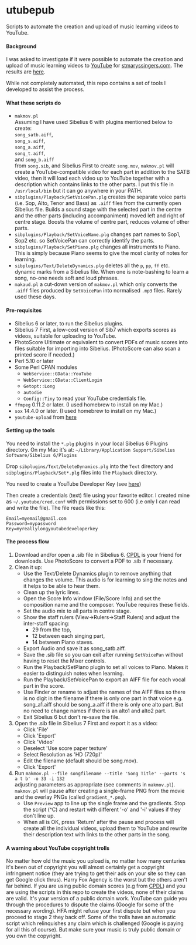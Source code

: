 # utubepub


Scripts to automate the creation and upload of music learning videos to YouTube.

#### Background

I was asked to investigate if it were possible to automate the creation and upload of music learning videos to [YouTube](youtube.com) for [stmaryssingers.com](stmaryssingers.com). The results are [here](http://www.youtube.com/user/StMSSyd).

While not completely automated, this repo contains a set of tools I developed to assist the process.

#### What these scripts do

* `makmov.pl`  
	Assuming I have used Sibelius 6 with plugins mentioned below to create:  
	`song_satb.aiff`,  
	`song_s.aiff`,  
	`song_a.aiff`,  
	`song_t.aiff`,  
	and `song_b.aiff`  
from `song.sib`, 
and Sibelius First to create `song.mov`,
`makmov.pl` will create a YouTube-compatible video for each part in addition to the
SATB video, then it will load each video up to YouTube together with a description
which contains links to the other parts. I put this file in `/usr/local/bin` but it can go anywhere in your PATH.
* `sibplugins/Playback/SetVoicePan.plg` creates the separate voice parts (i.e. Sop, Alto, Tenor and Bass) as `.aiff` files from the currently open Sibelius file. Builds a sound stage with the selected part in the centre and the other parts (including accompaniment) moved left and right of centre stage. Boosts the volume of centre part, reduces volume of other parts.
* `sibplugins/Playback/SetVoiceName.plg` changes part names to Sop1, Sop2 etc. so SetVoicePan can correctly identify the parts.
* `sibplugins/Playback/SetPiano.plg` changes all instruments to Piano. This is simply because Piano seems to give the most clarity of notes for learning.
* `sibplugins/Text/DeleteDynamics.plg` deletes all the `p`, `pp`, `ff` etc. dynamic marks from a Sibelius file. When one is note-bashing to learn a song, no-one needs soft and loud phrases.
* `makaud.pl` a cut-down version of `makmov.pl` which only converts the `.aiff` files produced by `SetVoicePan` into normalised `.mp3` files. Rarely used these days.
 
#### Pre-requisites
* Sibelius 6 or later, to run the Sibelius plugins.
* Sibelius 7 First, a low-cost version of Sib7 which exports scores as videos, suitable for uploading to YouTube.
* PhotoScore Ultimate or equivalent to convert PDFs of music scores into files suitable for importing into Sibelius. (PhotoScore can also scan a printed score if needed.)
* Perl 5.10 or later
* Some Perl CPAN modules
	* `WebService::GData::YouTube`
	* `WebService::GData::ClientLogin`
	* `Getopt::Long`
	* `autodie`
	* `Config::Tiny` to read your YouTube credentials file.
* `ffmpeg` 0.11.2 or later. (I used homebrew to install on my Mac.)
* `sox` 14.4.0 or later. (I used homebrew to install on my Mac.)
* `youtube-upload` from [here](http://code.google.com/p/youtube-upload)

#### Setting up the tools
You need to install the `*.plg` plugins in your local Sibelius 6 Plugins directory. On my Mac it's at:
`~/Library/Application Support/Sibelius Software/Sibelius 6/Plugins`

Drop `sibplugins/Text/DeleteDynamics.plg` into the `Text` directory and `sibplugins/Playback/Set*.plg` files into the `Playback` directory.

You need to create a YouTube Developer Key (see [here](https://developers.google.com/youtube/2.0/developers_guide_protocol_uploading_videos))

Then create a credentials (text) file using your favorite editor. I created mine as `~/.youtube/cred.conf` with permissions set to 600 (i.e only I can read and write the file). The file reads like this:

	Email=myemail@gmail.com
	Password=mypassword
	Key=myreallylongyoutubedeveloperkey
	
#### The process flow
1. Download and/or open a .sib file in Sibelius 6. [CPDL](cpdl.org) is your friend for downloads. Use PhotoScore to convert a PDF to .sib if necessary.
2. Clean it up:
	* Use the Text/Delete Dynamics plugin to remove anything that changes the volume. This audio is for learning to sing the notes and it helps to be able to hear them.
	* Clean up the lyric lines.
	* Open the Score Info window (File/Score Info) and set the composition name and the composer. YouTube requires these fields.
	* Set the audio mix to all parts in centre stage.
	* Show the staff rulers (View-&gt;Rulers-&gt;Staff Rulers) and adjust the inter-staff spacing:
		* 29 from the top,
		* 12 between each singing part,
		* 14 between Piano staves.
	* Export Audio and save it as song_satb.aiff.
	* Save the .sib file so you can exit after running `SetVoicePan` without having to reset the Mixer controls.
	* Run the Playback/SetPiano plugin to set all voices to Piano. Makes it easier to distinguish notes when learning.
	* Run the Playback/SetVoicePan to export an AIFF file for each vocal part in the score.
	* Use Finder or rename to adjust the names of the AIFF files so there is no digit in the filename if there is only one part in that voice e.g. song_a1.aiff should be song_a.aiff if there is only one alto part. But no need to change names if there is an alto1 and alto2 part.
	* Exit Sibelius 6 but don't re-save the file.
3. Open the .sib file in Sibelius 7 First and export it as a video:
	* Click 'File'
	* Click 'Export'
	* Click 'Video'
	* Deselect 'Use score paper texture'
	* Select Resolution as 'HD (720p)'
	* Edit the filename (default should be song.mov).
	* Click 'Export'
4. Run `makmov.pl --file songfilename --title 'Song Title' --parts 's a t b' -o 33 -i 132`  
adjusting parameters as appropriate (see comments in `makmov.pl`). `makmov.pl` will pause after creating a single-frame PNG from the movie and the overlay PNGs (called `gradient_*.png`).
	* Use `Preview` app to line up the single frame and the gradients. Stop the script (^C) and restart with different '-o' and '-i' values if they don't line up.
	* When all is OK, press 'Return' after the pause and process will create all the individual videos, upload them to YouTube and rewrite their description text with links to the other parts in the song.

#### A warning about YouTube copyright trolls
No matter how old the music you upload is, no matter how many centuries it's been out of copyright you will almost certainly get a copyright infringment notice (they are trying to get their ads on your site so they can get Google click thrus). Harry Fox Agency is the worst but the others aren't far behind. If you are using public domain scores (e.g from [CPDL](cpdl.org)) and you are using the scripts in this repo to create the videos, none of their claims are valid. It's your version of a public domain work. YouTube can guide you through the procedures to dispute the claims (Google for some of the necessary wording). HFA might refuse your first dispute but when you proceed to stage 2 they back off. Some of the trolls have an automatic script which relinquishes any claim which is challenged (Google is paying for all this of course). But make sure your music is truly public domain or you own the copyright.





